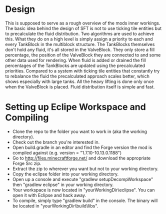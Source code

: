 Design
======
This is supposed to serve as a rough overview of the mods inner workings.
The basic idea behind the design of SFT is not to use ticking tile entities but to precalculate the fluid distribution. Two algorithms are used to achieve this. What they do on a high level is simply assign a priority to each and every TankBlock in the multiblock structure. The TankBlocks themselves don't hold any fluid, it's all stored in the ValveBlock. They only store a fill percentage, the position of the ValveBlock they are connected to and some other data used for rendering. When fluid is added or drained the fill percentages of the TankBlocks are updated using the precalculated priorities.
Compared to a system with ticking tile entities that constantly try to rebalance the fluid the precalculated approach scales better, which shows especially with large tanks. All the heavy lifting is done only once when the ValveBlock is placed. Fluid distribution itself is simple and fast.

Setting up Eclipe Workspace and Compiling
=========================================
- Clone the repo to the folder you want to work in (aka the working directory).
- Check out the branch you're interested in.
- Open build.gradle in an editor and find the Forge version the mod is compiled against (e.g. version = "1.7.10-10.13.0.1188")
- Go to http://files.minecraftforge.net/ and download the appropriate Forge Src zip.
- Extract the zip to wherever you want but not to your working directory.
- Copy the eclipse folder into your working directory.
- Open up a console and execute "gradlew setupDecompWorkspace" then "gradlew eclipse" in your working directory.
- Your workspace is now located in "yourWorkingDir\eclipse". You can open it with Eclipse and hack away.
- To compile, simply type "gradlew build" in the console. The binary will be located in "yourWorkingDir\build\libs".
